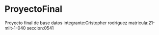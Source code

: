 # ProyectoFinal
Proyecto final de base datos integrante:Cristopher rodriguez matricula:21-miit-1-040 seccion:0541

